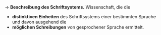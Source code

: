 
-> **Beschreibung des Schriftsystems.** 
Wissenschaft, die die 
- **distinktiven Einheiten** des Schriftsystems einer bestimmten Sprache und davon ausgehend die 
- **möglichen Schreibungen** von gesprochener Sprache ermittelt.
